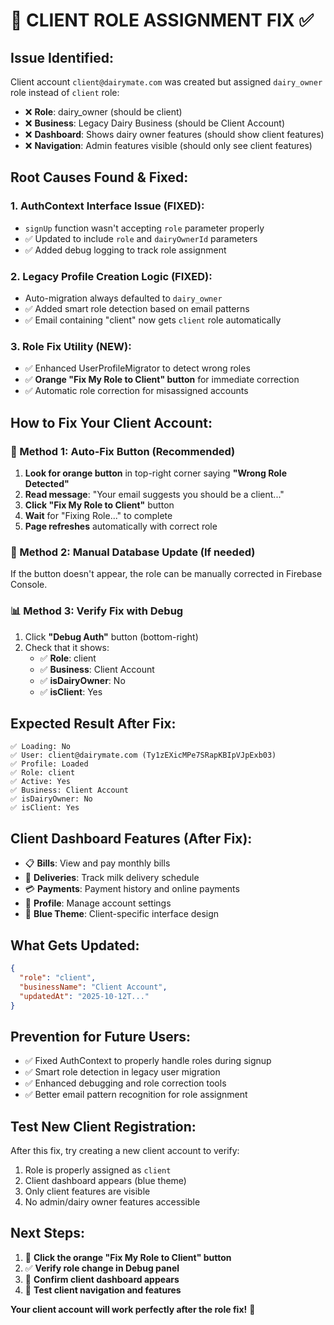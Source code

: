 # 🔧 **CLIENT ROLE ASSIGNMENT FIX** ✅

## **Issue Identified:**
Client account `client@dairymate.com` was created but assigned `dairy_owner` role instead of `client` role:
- ❌ **Role**: dairy_owner (should be client)
- ❌ **Business**: Legacy Dairy Business (should be Client Account)
- ❌ **Dashboard**: Shows dairy owner features (should show client features)
- ❌ **Navigation**: Admin features visible (should only see client features)

## **Root Causes Found & Fixed:**

### **1. AuthContext Interface Issue (FIXED):**
- `signUp` function wasn't accepting `role` parameter properly
- ✅ Updated to include `role` and `dairyOwnerId` parameters
- ✅ Added debug logging to track role assignment

### **2. Legacy Profile Creation Logic (FIXED):**
- Auto-migration always defaulted to `dairy_owner` 
- ✅ Added smart role detection based on email patterns
- ✅ Email containing "client" now gets `client` role automatically

### **3. Role Fix Utility (NEW):**
- ✅ Enhanced UserProfileMigrator to detect wrong roles
- ✅ **Orange "Fix My Role to Client" button** for immediate correction
- ✅ Automatic role correction for misassigned accounts

## **How to Fix Your Client Account:**

### **🔧 Method 1: Auto-Fix Button (Recommended)**
1. **Look for orange button** in top-right corner saying **"Wrong Role Detected"**
2. **Read message**: "Your email suggests you should be a client..."
3. **Click "Fix My Role to Client"** button
4. **Wait** for "Fixing Role..." to complete
5. **Page refreshes** automatically with correct role

### **🔄 Method 2: Manual Database Update (If needed)**
If the button doesn't appear, the role can be manually corrected in Firebase Console.

### **📊 Method 3: Verify Fix with Debug**
1. Click **"Debug Auth"** button (bottom-right)
2. Check that it shows:
   - ✅ **Role**: client  
   - ✅ **Business**: Client Account
   - ✅ **isDairyOwner**: No
   - ✅ **isClient**: Yes

## **Expected Result After Fix:**
```
✅ Loading: No
✅ User: client@dairymate.com (Ty1zEXicMPe7SRapKBIpVJpExb03)
✅ Profile: Loaded
✅ Role: client
✅ Active: Yes
✅ Business: Client Account
✅ isDairyOwner: No
✅ isClient: Yes
```

## **Client Dashboard Features (After Fix):**
- 📋 **Bills**: View and pay monthly bills
- 🚚 **Deliveries**: Track milk delivery schedule  
- 💳 **Payments**: Payment history and online payments
- 👤 **Profile**: Manage account settings
- 🔵 **Blue Theme**: Client-specific interface design

## **What Gets Updated:**
```json
{
  "role": "client",
  "businessName": "Client Account",
  "updatedAt": "2025-10-12T..."
}
```

## **Prevention for Future Users:**
- ✅ Fixed AuthContext to properly handle roles during signup
- ✅ Smart role detection in legacy user migration
- ✅ Enhanced debugging and role correction tools
- ✅ Better email pattern recognition for role assignment

## **Test New Client Registration:**
After this fix, try creating a new client account to verify:
1. Role is properly assigned as `client`
2. Client dashboard appears (blue theme)
3. Only client features are visible
4. No admin/dairy owner features accessible

## **Next Steps:**
1. 🔧 **Click the orange "Fix My Role to Client" button**
2. ✅ **Verify role change in Debug panel**
3. 🔵 **Confirm client dashboard appears**
4. 📱 **Test client navigation and features**

**Your client account will work perfectly after the role fix!** 🎉